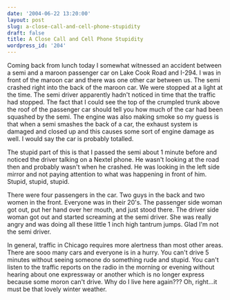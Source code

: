 ```yaml
---
date: '2004-06-22 13:20:00'
layout: post
slug: a-close-call-and-cell-phone-stupidity
draft: false
title: A Close Call and Cell Phone Stupidity
wordpress_id: '204'
---
```


Coming back from lunch today I somewhat witnessed an accident between a semi and a maroon passenger car on Lake Cook Road and I-294. I was in front of the maroon car and there was one other car between us. The semi crashed right into the back of the maroon car. We were stopped at a light at the time. The semi driver apparently hadn't noticed in time that the traffic had stopped. The fact that I could see the top of the crumpled trunk above the roof of the passenger car should tell you how much of the car had been squashed by the semi. The engine was also making smoke so my guess is that when a semi smashes the back of a car, the exhaust system is damaged and closed up and this causes some sort of engine damage as well. I would say the car is probably totalled.  

  

The stupid part of this is that I passed the semi about 1 minute before and noticed the driver talking on a Nextel phone. He wasn't looking at the road then and probably wasn't when he crashed. He was looking in the left side mirror and not paying attention to what was happening in front of him. Stupid, stupid, stupid.  

  

There were four passengers in the car. Two guys in the back and two women in the front. Everyone was in their 20's. The passenger side woman got out, put her hand over her mouth, and just stood there. The driver side woman got out and started screaming at the semi driver. She was really angry and was doing all these little 1 inch high tantrum jumps. Glad I'm not the semi driver.  

  

In general, traffic in Chicago requires more alertness than most other areas. There are sooo many cars and everyone is in a hurry. You can't drive 5 minutes without seeing someone do something rude and stupid. You can't listen to the traffic reports on the radio in the morning or evening without hearing about one expressway or another which is no longer express because some moron can't drive. Why do I live here again??? Oh, right...it must be that lovely winter weather.

